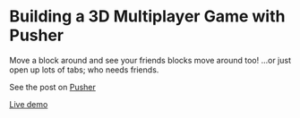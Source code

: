 # Building a 3D Multiplayer Game with Pusher

Move a block around and see your friends blocks move around too! ...or just open up lots of tabs; who needs friends.

See the post on [Pusher](https://blog.pusher.com/building-3d-multiplayer-game-pusher/)

[Live demo](http://charliejwalter.net/tutorials/how-to-build-a-3d-multiplayer-game-with-pusher/)
